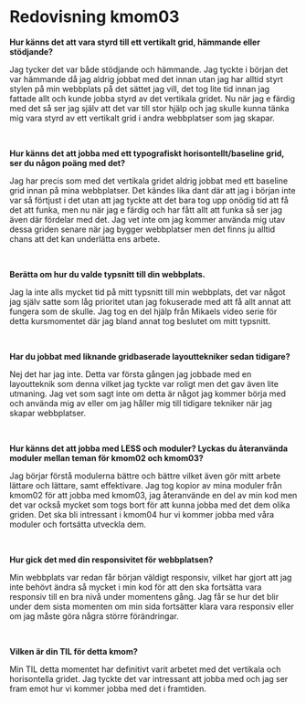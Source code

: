 ---
---
Redovisning kmom03
=========================

<p><b>Hur känns det att vara styrd till ett vertikalt grid, hämmande eller stödjande?</b></p>
<p>Jag tycker det var både stödjande och hämmande. Jag tyckte i början det var hämmande då jag aldrig jobbat med det innan utan jag har alltid styrt stylen på min webbplats på det sättet jag vill, det tog lite tid innan jag fattade allt och kunde jobba styrd av det vertikala gridet. Nu när jag e färdig med det så ser jag själv att det var till stor hjälp och jag skulle kunna tänka mig vara styrd av ett vertikalt grid i andra webbplatser som jag skapar. </p> 

<p><b>Hur känns det att jobba med ett typografiskt horisontellt/baseline grid, ser du någon poäng med det?</b></p>
<p>Jag har precis som med det vertikala gridet aldrig jobbat med ett baseline grid innan på mina webbplatser. Det kändes lika dant där att jag i början inte var så förtjust i det utan att jag tyckte att det bara tog upp onödig tid att få det att funka, men nu när jag e färdig och har fått allt att funka så ser jag även där fördelar med det. Jag vet inte om jag kommer använda mig utav dessa griden senare när jag bygger webbplatser men det finns ju alltid chans att det kan underlätta ens arbete. </p> 

<p><b>Berätta om hur du valde typsnitt till din webbplats.</b></p>
<p>Jag la inte alls mycket tid på mitt typsnitt till min webbplats, det var något jag själv satte som låg prioritet utan jag fokuserade med att få allt annat att fungera som de skulle. Jag tog en del hjälp från Mikaels video serie för detta kursmomentet där jag bland annat tog beslutet om mitt typsnitt. </p> 

<p><b>Har du jobbat med liknande gridbaserade layouttekniker sedan tidigare?</b></p>
<p>Nej det har jag inte. Detta var första gången jag jobbade med en layoutteknik som denna vilket jag tyckte var roligt men det gav även lite utmaning. Jag vet som sagt inte om detta är något jag kommer börja med och använda mig av eller om jag håller mig till tidigare tekniker när jag skapar webbplatser. </p> 

<p><b>Hur känns det att jobba med LESS och moduler? Lyckas du återanvända moduler mellan teman för kmom02 och kmom03?</b></p>
<p>Jag börjar förstå modulerna bättre och bättre vilket även gör mitt arbete lättare och lättare, samt effektivare. Jag tog kopior av mina moduler från kmom02 för att jobba med kmom03, jag återanvände en del av min kod men det var också mycket som togs bort för att kunna jobba med det dem olika griden. Det ska bli intressant i kmom04 hur vi kommer jobba med våra moduler och fortsätta utveckla dem. </p> 

<p><b>Hur gick det med din responsivitet för webbplatsen?</b></p>
<p>Min webbplats var redan får början väldigt responsiv, vilket har gjort att jag inte behövt ändra så mycket i min kod för att den ska fortsätta vara responsiv till en bra nivå under momentens gång. Jag får se hur det blir under dem sista momenten om min sida fortsätter klara vara responsiv eller om jag måste göra några större förändringar. </p> 

<p><b>Vilken är din TIL för detta kmom?</b></p>
<p>Min TIL detta momentet har definitivt varit arbetet med det vertikala och horisontella gridet. Jag tyckte det var intressant att jobba med och jag ser fram emot hur vi kommer jobba med det i framtiden.</p> 
